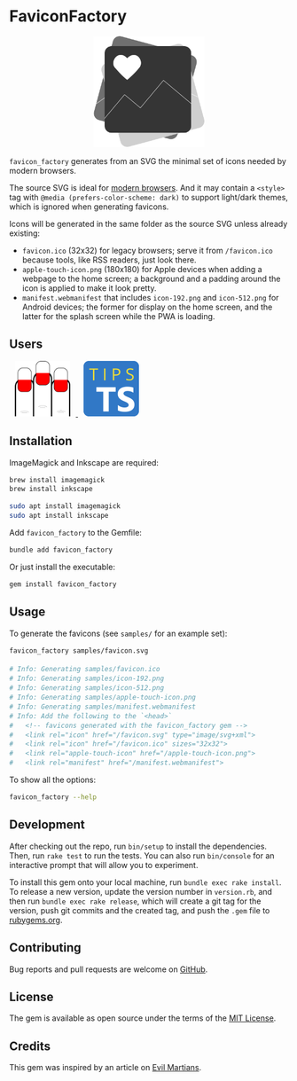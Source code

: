 # FaviconFactory

<div align="center">
  <img width="200" width="200" src=".github/images/favicon_factory.svg" />
</div>

`favicon_factory` generates from an SVG the minimal set of icons needed by modern browsers.

The source SVG is ideal for [modern browsers](https://caniuse.com/link-icon-svg). And it may contain a `<style>` tag with `@media (prefers-color-scheme: dark)` to support light/dark themes, which is ignored when generating favicons.

Icons will be generated in the same folder as the source SVG unless already existing:

- `favicon.ico` (32x32) for legacy browsers; serve it from `/favicon.ico` because tools, like RSS readers, just look there.
- `apple-touch-icon.png` (180x180) for Apple devices when adding a webpage to the home screen; a background and a padding around the icon is applied to make it look pretty.
- `manifest.webmanifest` that includes `icon-192.png` and `icon-512.png` for Android devices; the former for display on the home screen, and the latter for the splash screen while the PWA is loading.

## Users

<p>
  <a href="https://rictionary.odone.io">
    <img width="100" width="100" hspace="10" src=".github/images/rictionary.svg" />
  </a>

  <a href="https://typescript.tips">
    <img width="100" width="100" hspace="10" src=".github/images/typescript-tips.svg" />
  </a>
</p>

## Installation

ImageMagick and Inkscape are required:

```bash
brew install imagemagick
brew install inkscape
```

```bash
sudo apt install imagemagick
sudo apt install inkscape
```

Add `favicon_factory` to the Gemfile:

```bash
bundle add favicon_factory
```

Or just install the executable:

```bash
gem install favicon_factory
```

## Usage

To generate the favicons (see `samples/` for an example set):

```bash
favicon_factory samples/favicon.svg

# Info: Generating samples/favicon.ico
# Info: Generating samples/icon-192.png
# Info: Generating samples/icon-512.png
# Info: Generating samples/apple-touch-icon.png
# Info: Generating samples/manifest.webmanifest
# Info: Add the following to the `<head>`
#   <!-- favicons generated with the favicon_factory gem -->
#   <link rel="icon" href="/favicon.svg" type="image/svg+xml">
#   <link rel="icon" href="/favicon.ico" sizes="32x32">
#   <link rel="apple-touch-icon" href="/apple-touch-icon.png">
#   <link rel="manifest" href="/manifest.webmanifest">
```

To show all the options:

```bash
favicon_factory --help
```

## Development

After checking out the repo, run `bin/setup` to install the dependencies. Then, run `rake test` to run the tests. You can also run `bin/console` for an interactive prompt that will allow you to experiment.

To install this gem onto your local machine, run `bundle exec rake install`. To release a new version, update the version number in `version.rb`, and then run `bundle exec rake release`, which will create a git tag for the version, push git commits and the created tag, and push the `.gem` file to [rubygems.org](https://rubygems.org).

## Contributing

Bug reports and pull requests are welcome on [GitHub](https://github.com/3v0k4/favicon_factory).

## License

The gem is available as open source under the terms of the [MIT License](https://opensource.org/licenses/MIT).

## Credits

This gem was inspired by an article on [Evil Martians](https://evilmartians.com/chronicles/how-to-favicon-in-2021-six-files-that-fit-most-needs).
